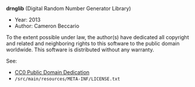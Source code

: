 **drnglib** (Digital Random Number Generator Library)

* Year: 2013
* Author: Cameron Beccario

To the extent possible under law, the author(s) have dedicated all copyright and related
and neighboring rights to this software to the public domain worldwide. This software is
distributed without any warranty.

See:
* [CC0 Public Domain Dedication](http://creativecommons.org/publicdomain/zero/1.0/)
* `/src/main/resources/META-INF/LICENSE.txt`
